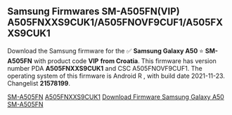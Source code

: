 <h2>Samsung Firmwares SM-A505FN(VIP) A505FNXXS9CUK1/A505FNOVF9CUF1/A505FXXS9CUK1</h2>
Download the Samsung firmware for the ✅ <strong>Samsung Galaxy A50 </strong> ⭐ <strong>SM-A505FN</strong> with product code <strong>VIP</strong> <strong> from Croatia</strong>. This firmware has version number PDA <strong>A505FNXXS9CUK1</strong> and CSC A505FNOVF9CUF1. The operating system of this firmware is Android R , with build date 2021-11-23. Changelist <strong>21578199</strong>.


[SM-A505FN](https://samfirm.shop/samsung/model/SM-A505FN)
[A505FNXXS9CUK1](https://samfirm.shop/samsung/pda/A505FNXXS9CUK1)
[Download Firmware Samsung Galaxy A50 SM-A505FN](https://samfirm.shop/samsung/firmware/477063)
